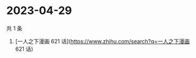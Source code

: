# 2023-04-29

共 1 条

<!-- BEGIN ZHIHUSEARCH -->
<!-- 最后更新时间 Sat Apr 29 2023 05:07:35 GMT+0800 (China Standard Time) -->
1. [一人之下漫画 621 话](https://www.zhihu.com/search?q=一人之下漫画 621 话)
<!-- END ZHIHUSEARCH -->
